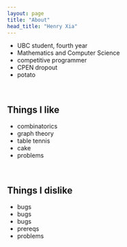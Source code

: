 ```yaml
---
layout: page
title: "About"
head_title: "Henry Xia"
---
```


- UBC student, fourth year
- Mathematics and Computer Science
- competitive programmer
- CPEN dropout
- potato

<br/>

## Things I like

- combinatorics
- graph theory
- table tennis
- cake
- problems

<br/>

## Things I dislike

- bugs
- bugs
- bugs
- prereqs
- problems

<br/>

